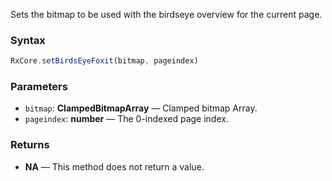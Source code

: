 Sets the bitmap to be used with the birdseye overview for the current page.

### Syntax

```typescript
RxCore.setBirdsEyeFoxit(bitmap, pageindex)
```

### Parameters

- `bitmap`: **ClampedBitmapArray** — Clamped bitmap Array.
- `pageindex`: **number** — The 0-indexed page index.

### Returns

- **NA** — This method does not return a value.